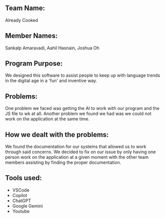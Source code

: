 ## Team Name: 

Already Cooked


## Member Names: 

Sankalp Amaravadi, Aahil Hasnain, Joshua Oh


## Program Purpose: 

We designed this software to assist people to keep up with language trends in the digital age in a 'fun' and inventive way.  


## Problems: 

One problem we faced was getting the AI to work with our program and the JS file to wk at all.  Another problem we found we had was we could not work on the application at the same time.


## How we dealt with the problems:

We found the documentation for our systems that allowed us to work through said concerns.  We decided to fix on our issue by only having one person work on the application at a given moment with the other team members assisting by finding the proper documentation.

## Tools used:

- VSCode
- Copilot
- ChatGPT
- Google Gemini
- Youtube

